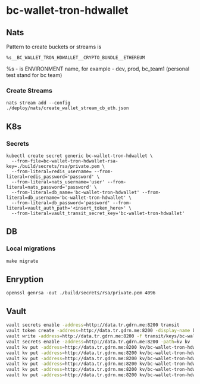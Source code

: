 # bc-wallet-tron-hdwallet

## Nats

Pattern to create buckets or streams is
```
%s__BC_WALLET_TRON_HDWALLET__CRYPTO_BUNDLE__ETHEREUM
```
%s - is ENVIRONMENT name, for example - dev, prod, bc_team1 (personal test stand for bc team)

### Create Streams
```
nats stream add --config ./deploy/nats/create_wallet_stream_cb_eth.json
```

## K8s

### Secrets

```
kubectl create secret generic bc-wallet-tron-hdwallet \
  --from-file=bc-wallet-tron-hdwallet-rsa-key=./build/secrets/rsa/private.pem \
  --from-literal=redis_username= --from-literal=redis_password='password' \
  --from-literal=nats_username='user' --from-literal=nats_password='password' \
  --from-literal=db_name='bc-wallet-tron-hdwallet' --from-literal=db_username='bc-wallet-tron-hdwallet' \
  --from-literal=db_password='password' --from-literal=vault_auth_path='<insert_token_here>' \
  --from-literal=vault_transit_secret_key='bc-wallet-tron-hdwallet'
```

## DB

### Local migrations

```
make migrate
```

## Enryption

```
openssl genrsa -out ./build/secrets/rsa/private.pem 4096
```


## Vault
```bash
vault secrets enable -address=http://data.tr.gdrn.me:8200 transit
vault token create -address=http://data.tr.gdrn.me:8200 -display-name bc-wallet-tron-hdwallet
vault write -address=http://data.tr.gdrn.me:8200 -f transit/keys/bc-wallet-tron-hdwallet
vault secrets enable -address=http://data.tr.gdrn.me:8200 -path=kv kv
vault kv put -address=http://data.tr.gdrn.me:8200 kv/bc-wallet-tron-hdwallet DB_USERNAME=bc-wallet-tron-hdwallet
vault kv put -address=http://data.tr.gdrn.me:8200 kv/bc-wallet-tron-hdwallet DB_PASSWORD=password
vault kv put -address=http://data.tr.gdrn.me:8200 kv/bc-wallet-tron-hdwallet REDIS_USER=bc-wallet-tron-hdwallet
vault kv put -address=http://data.tr.gdrn.me:8200 kv/bc-wallet-tron-hdwallet REDIS_PASSWORD=password
vault kv put -address=http://data.tr.gdrn.me:8200 kv/bc-wallet-tron-hdwallet NATS_USER=nats-user
vault kv put -address=http://data.tr.gdrn.me:8200 kv/bc-wallet-tron-hdwallet NATS_USER=password
```